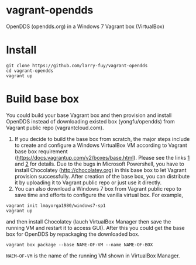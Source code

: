 vagrant-opendds
===============

OpenDDS (opendds.org) in a Windows 7 Vagrant box (VirtualBox)

Install
===============
```
git clone https://github.com/larry-fuy/vagrant-opendds
cd vagrant-opendds
vagrant up
```

Build base box
=================
You could build your base Vagrant box and then provision and install OpenDDS instead of downloading existed box (yongfu/opendds) from Vagrant public repo (vagrantcloud.com). 

1. If you decide to build the base box from scratch, the major steps include to create and configure a Windows VirtualBox VM according to Vagrant base box requirement (https://docs.vagrantup.com/v2/boxes/base.html). Please see the links [1](http://tallmaris.com/using-vagrant-with-chocolatey-and-puppet-to-spin-up-virtual-machines/) and [2](http://tallmaris.com/vagrant-with-windows-support/) for details. Due to the bugs in Microsoft Powershell, you have to install Chocolatey (http://chocolatey.org) in this base box to let Vagrant provision successfully. After creation of the base box, you can distribute it by uploading it to Vagrant public repo or just use it directly.
2. You can also download a Windows 7 box from Vagrant public repo to save time and efforts to configure the vanilla virtual box. For example,
```
vagrant init lmayorga1980/windows7-sp1
vagrant up
```
and then install Chocolatey (lauch VirtualBox Manager then save the running VM and restart it to access GUI). After this you could get the base box for OpenDDS by repackaging the downloaded box. 
```
vagrant box package --base NAME-OF-VM --name NAME-OF-BOX 
```
```NAEM-OF-VM``` is the name of the running VM shown in VirtualBox Manager.






